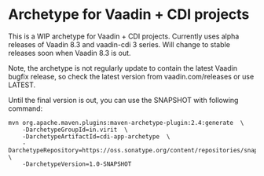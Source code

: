 # Archetype for Vaadin + CDI projects

This is a WIP archetype for Vaadin + CDI projects. Currently uses alpha releases of Vaadin 8.3 and vaadin-cdi 3 series. Will change to stable releases soon when Vaadin 8.3 is out.

Note, the archetype is not regularly update to contain the latest Vaadin bugfix release, so check the latest version from vaadin.com/releases or use LATEST.

Until the final version is out, you can use the SNAPSHOT with following command:

    mvn org.apache.maven.plugins:maven-archetype-plugin:2.4:generate  \
        -DarchetypeGroupId=in.virit  \
        -DarchetypeArtifactId=cdi-app-archetype  \
        -DarchetypeRepository=https://oss.sonatype.org/content/repositories/snapshots/  \
        -DarchetypeVersion=1.0-SNAPSHOT

